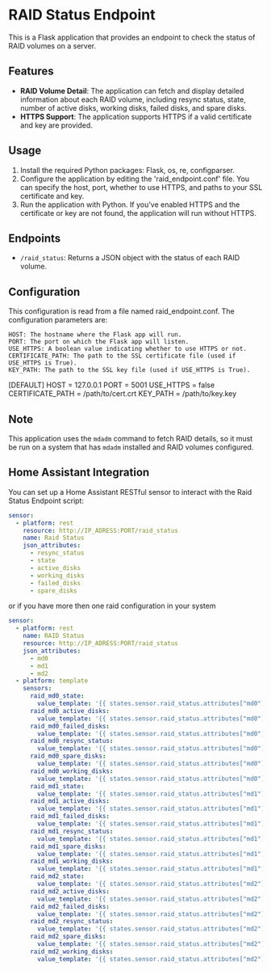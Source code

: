 # RAID Status Endpoint

This is a Flask application that provides an endpoint to check the status of RAID volumes on a server.

## Features

- **RAID Volume Detail**: The application can fetch and display detailed information about each RAID volume, including resync status, state, number of active disks, working disks, failed disks, and spare disks.
- **HTTPS Support**: The application supports HTTPS if a valid certificate and key are provided.

## Usage

1. Install the required Python packages: Flask, os, re, configparser.
2. Configure the application by editing the 'raid_endpoint.conf' file. You can specify the host, port, whether to use HTTPS, and paths to your SSL certificate and key.
3. Run the application with Python. If you've enabled HTTPS and the certificate or key are not found, the application will run without HTTPS.

## Endpoints

- `/raid_status`: Returns a JSON object with the status of each RAID volume.

## Configuration

This configuration is read from a file named raid_endpoint.conf. The configuration parameters are:

    HOST: The hostname where the Flask app will run.
    PORT: The port on which the Flask app will listen.
    USE_HTTPS: A boolean value indicating whether to use HTTPS or not.
    CERTIFICATE_PATH: The path to the SSL certificate file (used if USE_HTTPS is True).
    KEY_PATH: The path to the SSL key file (used if USE_HTTPS is True).


[DEFAULT]
HOST = 127.0.0.1
PORT = 5001
USE_HTTPS = false
CERTIFICATE_PATH = /path/to/cert.crt
KEY_PATH = /path/to/key.key

## Note

This application uses the `mdadm` command to fetch RAID details, so it must be run on a system that has `mdadm` installed and RAID volumes configured.

## Home Assistant Integration

You can set up a Home Assistant RESTful sensor to interact with the Raid Status Endpoint script:

```yaml
sensor:
  - platform: rest
    resource: http://IP_ADRESS:PORT/raid_status
    name: Raid Status
    json_attributes:
      - resync_status
      - state
      - active_disks
      - working_disks
      - failed_disks
      - spare_disks
```
or if you have more then one raid configuration in your system

```yaml
sensor:
  - platform: rest
    name: RAID Status
    resource: http://IP_ADRESS:PORT/raid_status
    json_attributes:
      - md0
      - md1
      - md2
  - platform: template
    sensors:
      raid_md0_state:
        value_template: '{{ states.sensor.raid_status.attributes["md0"]["state"] }}'
      raid_md0_active_disks:
        value_template: '{{ states.sensor.raid_status.attributes["md0"]["active_disks"] }}'
      raid_md0_failed_disks:
        value_template: '{{ states.sensor.raid_status.attributes["md0"]["failed_disks"] }}'
      raid_md0_resync_status:
        value_template: '{{ states.sensor.raid_status.attributes["md0"]["resync_status"] }}'
      raid_md0_spare_disks:
        value_template: '{{ states.sensor.raid_status.attributes["md0"]["spare_disks"] }}'
      raid_md0_working_disks:
        value_template: '{{ states.sensor.raid_status.attributes["md0"]["working_disks"] }}'
      raid_md1_state:
        value_template: '{{ states.sensor.raid_status.attributes["md1"]["state"] }}'
      raid_md1_active_disks:
        value_template: '{{ states.sensor.raid_status.attributes["md1"]["active_disks"] }}'
      raid_md1_failed_disks:
        value_template: '{{ states.sensor.raid_status.attributes["md1"]["failed_disks"] }}'
      raid_md1_resync_status:
        value_template: '{{ states.sensor.raid_status.attributes["md1"]["resync_status"] }}'
      raid_md1_spare_disks:
        value_template: '{{ states.sensor.raid_status.attributes["md1"]["spare_disks"] }}'
      raid_md1_working_disks:
        value_template: '{{ states.sensor.raid_status.attributes["md1"]["working_disks"] }}'
      raid_md2_state:
        value_template: '{{ states.sensor.raid_status.attributes["md2"]["state"] }}'
      raid_md2_active_disks:
        value_template: '{{ states.sensor.raid_status.attributes["md2"]["active_disks"] }}'
      raid_md2_failed_disks:
        value_template: '{{ states.sensor.raid_status.attributes["md2"]["failed_disks"] }}'
      raid_md2_resync_status:
        value_template: '{{ states.sensor.raid_status.attributes["md2"]["resync_status"] }}'
      raid_md2_spare_disks:
        value_template: '{{ states.sensor.raid_status.attributes["md2"]["spare_disks"] }}'
      raid_md2_working_disks:
        value_template: '{{ states.sensor.raid_status.attributes["md2"]["working_disks"] }}'

```
